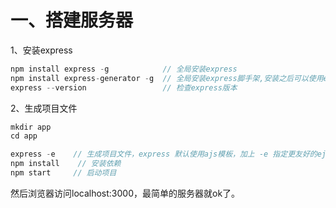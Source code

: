 # 一、搭建服务器

1、安装express

```js
npm install express -g            // 全局安装express
npm install express-generator -g  // 全局安装express脚手架,安装之后可以使用express命令
express --version                 // 检查express版本
```

2、生成项目文件

```js
mkdir app
cd app

express -e    // 生成项目文件，express 默认使用ajs模板，加上 -e 指定更友好的ejs模板
npm install    // 安装依赖
npm start     // 启动项目
```
然后浏览器访问localhost:3000，最简单的服务器就ok了。
